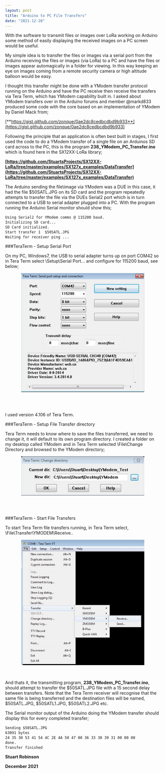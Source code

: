 ```yaml
---
layout: post
title: "Arduino to PC File Transfers"
date: "2021-12-28"
---
```


With the software to transmit files or images over LoRa working on Arduino some method of easily displaying the received images on a PC screen would be useful. 

My simple idea is to transfer the files or images via a serial port from the Arduino receiving the files or images (via LoRa) to a PC and have the files or images appear automagically in a folder for viewing. In this way keeping an eye on images coming from a remote security camera or high altitude balloon would be easy. 

I thought this transfer might be done with a YModem transfer protocol running on the Arduino and have the PC receive then receive the transfers via Tera Term, which has YModem capability built in. I asked about YModem transfers over in the Arduino forums and member @markd833 produced some code with the core based on an implementation of YModem by Daniel Mack from;

[**https://gist.github.com/zonque/0ae2dc8cedbcdbd9b933**](https://gist.github.com/zonque/0ae2dc8cedbcdbd9b933)

Following the principle that an application is often best built in stages, I first used the code to do a YModem transfer of a single file on an Arduinos SD card across to the PC, this is the program **238\_YModem\_PC\_Transfer.ino** which is found here in the SX12XX-LoRa library;

**[https://github.com/StuartsProjects/SX12XX-LoRa/tree/master/examples/SX127x_examples/DataTransfer](https://github.com/StuartsProjects/SX12XX-LoRa/tree/master/examples/SX127x_examples/DataTransfer)**

The Arduino sending the file\image via YModem was a DUE in this case, it had the file $50SATL.JPG on its SD card and the program repeatedly attempts to transfer the file via the DUEs Serial2 port which is in turn connected to a USB to serial adapter plugged into a PC. With the program running the Arduino Serial monitor should show this;

    Using Serial2 for YModem comms @ 115200 baud.
    Initializing SD card...
    SD Card initialized.
    Start transfer 1  $50SATL.JPG
    Waiting for receiver ping ...


###TeraTerm - Setup Serial Port  

On my PC, Windows7, the USB to serial adapter turns up on port COM42 so in Tera Term select \Setup\Serial Port... and configure for 115200 baud, see below;

<p align="center">
  <img width="400"  src="/images/YModem1.jpg">
</p>
<br>

<br>

I used version 4.106 of Tera Term.

###TeraTerm - Setup File Transfer directory

Tera Term needs to know where to save the files transferred, we need to change it, it will default to its own program directory. I created a folder on my desktop called YModem and in Tera Term selected \File\Change Directory and browsed to the YModem directory;


<p align="center">
  <img width="400"  src="/images/YModem2.jpg">
</p>
<br>

<br>

###TeraTerm - Start File Transfers

To start Tera Term file transfers running, in Tera Term select, \File\Transfer\YMODEM\Receive..


<p align="center">
  <img width="400"  src="/images/YModem3.jpg">
</p>
<br>


And thats it, the transmitting program, **238\_YModem\_PC\_Transfer.ino**, should attempt to transfer the $50SATL.JPG file with a 15 second delay between transfers. Note that the Tera Term receiver will recognise that the same file is being transferred and the destination files will be named, $50SATL.JPG, $50SATL1.JPG, $50SATL2.JPG etc. 

The Serial monitor output of the Arduino doing the YModem transfer should display this for every completed transfer;

    Sending $50SATL.JPG
    63091 bytes
    24 35 30 53 41 54 4C 2E 4A 50 47 00 36 33 30 39 31 00 00 00
    done.
    Transfer finished


**Stuart Robinson**

**December 2021**

